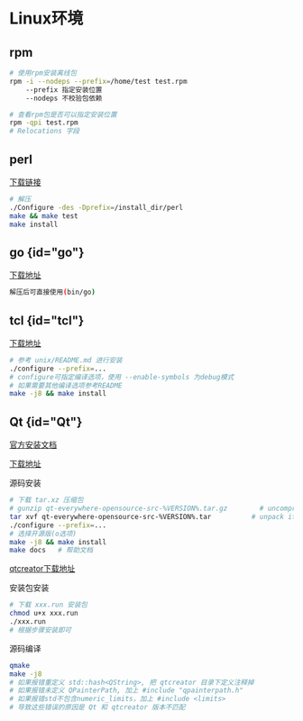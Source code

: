 # Linux环境

## rpm

```bash
# 使用rpm安装离线包
rpm -i --nodeps --prefix=/home/test test.rpm
    --prefix 指定安装位置
    --nodeps 不校验包依赖

# 查看rpm包是否可以指定安装位置
rpm -qpi test.rpm
# Relocations 字段
```

## perl

[下载链接](http://search.cpan.org/CPAN/authors/id/S/SH/SHAY/perl-5.26.1.tar.gz)

```bash
# 解压
./Configure -des -Dprefix=/install_dir/perl
make && make test
make install
```

## go {id="go"}

[下载地址](https://golang.google.cn/dl/)

```bash
解压后可直接使用(bin/go)
```

## tcl {id="tcl"}

[下载地址](https://github.com/tcltk/tcl)

```bash
# 参考 unix/README.md 进行安装
./configure --prefix=...
# configure可指定编译选项，使用 --enable-symbols 为debug模式
# 如果需要其他编译选项参考README
make -j8 && make install
```

## Qt {id="Qt"}

[官方安装文档](https://doc.qt.io/qt-5.15/linux-building.html)

[下载地址](http://mirrors.ustc.edu.cn/qtproject/archive/qt/)

源码安装

```bash
# 下载 tar.xz 压缩包
# gunzip qt-everywhere-opensource-src-%VERSION%.tar.gz        # uncompress the archive
tar xvf qt-everywhere-opensource-src-%VERSION%.tar          # unpack it
./configure --prefix=...
# 选择开源版(o选项)
make -j8 && make install
make docs   # 帮助文档
```

[qtcreator下载地址](http://mirrors.ustc.edu.cn/qtproject/archive/qtcreator/)

安装包安装

```bash
# 下载 xxx.run 安装包
chmod u+x xxx.run
./xxx.run
# 根据步骤安装即可
```

源码编译
```bash
qmake
make -j8
# 如果报错重定义 std::hash<QString>, 把 qtcreator 目录下定义注释掉
# 如果报错未定义 QPainterPath, 加上 #include "qpainterpath.h"
# 如果报错std不包含numeric_limits，加上 #include <limits>
# 导致这些错误的原因是 Qt 和 qtcreator 版本不匹配
```
